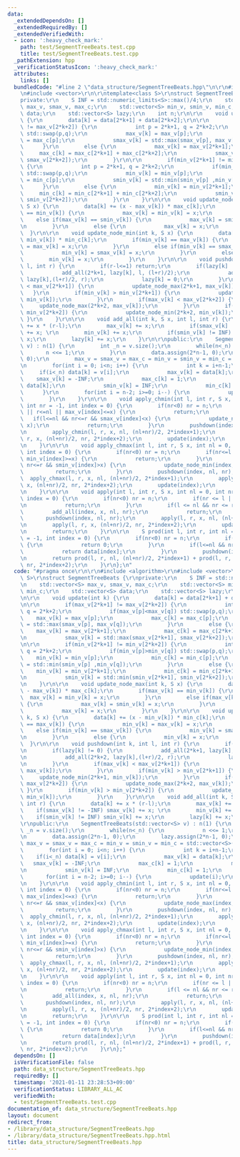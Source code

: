 ```yaml
---
data:
  _extendedDependsOn: []
  _extendedRequiredBy: []
  _extendedVerifiedWith:
  - icon: ':heavy_check_mark:'
    path: test/SegmentTreeBeats.test.cpp
    title: test/SegmentTreeBeats.test.cpp
  _pathExtension: hpp
  _verificationStatusIcon: ':heavy_check_mark:'
  attributes:
    links: []
  bundledCode: "#line 2 \"data_structure/SegmentTreeBeats.hpp\"\n\r\n#include <algorithm>\r\
    \n#include <vector>\r\n\r\ntemplate<class S>\r\nstruct SegmentTreeBeats {\r\n\
    private:\r\n    S INF = std::numeric_limits<S>::max()/4;\r\n    std::vector<S>\
    \ max_v, smax_v, max_c;\r\n    std::vector<S> min_v, smin_v, min_c;\r\n    std::vector<S>\
    \ data;\r\n    std::vector<S> lazy;\r\n    int n;\r\n\r\n    void update(int k)\
    \ {\r\n        data[k] = data[2*k+1] + data[2*k+2];\r\n\r\n        if(max_v[2*k+1]\
    \ != max_v[2*k+2]) {\r\n            int p = 2*k+1, q = 2*k+2;\r\n            if(max_v[p]<max_v[q])\
    \ std::swap(p,q);\r\n            max_v[k] = max_v[p];\r\n            max_c[k]\
    \ = max_c[p];\r\n            smax_v[k] = std::max(smax_v[p], max_v[q]);\r\n  \
    \      }\r\n        else {\r\n            max_v[k] = max_v[2*k+1];\r\n       \
    \     max_c[k] = max_c[2*k+1] + max_c[2*k+2];\r\n            smax_v[k] = std::max(smax_v[2*k+1],\
    \ smax_v[2*k+2]);\r\n        }\r\n\r\n        if(min_v[2*k+1] != min_v[2*k+2])\
    \ {\r\n            int p = 2*k+1, q = 2*k+2;\r\n            if(min_v[p]>min_v[q])\
    \ std::swap(p,q);\r\n            min_v[k] = min_v[p];\r\n            min_c[k]\
    \ = min_c[p];\r\n            smin_v[k] = std::min(smin_v[p] ,min_v[q]);\r\n  \
    \      }\r\n        else {\r\n            min_v[k] = min_v[2*k+1];\r\n       \
    \     min_c[k] = min_c[2*k+1] + min_c[2*k+2];\r\n            smin_v[k] = std::min(smin_v[2*k+1],\
    \ smin_v[2*k+2]);\r\n        }\r\n    }\r\n\r\n    void update_node_max(int k,\
    \ S x) {\r\n        data[k] += (x - max_v[k]) * max_c[k];\r\n        if(max_v[k]\
    \ == min_v[k]) {\r\n            max_v[k] = min_v[k] = x;\r\n        }\r\n    \
    \    else if(max_v[k] == smin_v[k]) {\r\n            max_v[k] = smin_v[k] = x;\r\
    \n        }\r\n        else {\r\n            max_v[k] = x;\r\n        }\r\n  \
    \  }\r\n\r\n    void update_node_min(int k, S x) {\r\n        data[k] += (x -\
    \ min_v[k]) * min_c[k];\r\n        if(min_v[k] == max_v[k]) {\r\n            min_v[k]\
    \ = max_v[k] = x;\r\n        }\r\n        else if(min_v[k] == smax_v[k]) {\r\n\
    \            min_v[k] = smax_v[k] = x;\r\n        }\r\n        else {\r\n    \
    \        min_v[k] = x;\r\n        }\r\n    }\r\n\r\n    void pushdown(int k, int\
    \ l, int r) {\r\n        if(r-l<=1) return;\r\n        if(lazy[k] != 0) {\r\n\
    \            add_all(2*k+1, lazy[k], l, (l+r)/2);\r\n            add_all(2*k+2,\
    \ lazy[k],(l+r)/2, r);\r\n            lazy[k] = 0;\r\n        }\r\n        if(max_v[k]\
    \ < max_v[2*k+1]) {\r\n            update_node_max(2*k+1, max_v[k]);\r\n     \
    \   }\r\n        if(min_v[k] > min_v[2*k+1]) {\r\n            update_node_min(2*k+1,\
    \ min_v[k]);\r\n        }\r\n        if(max_v[k] < max_v[2*k+2]) {\r\n       \
    \     update_node_max(2*k+2, max_v[k]);\r\n        }\r\n        if(min_v[k] >\
    \ min_v[2*k+2]) {\r\n            update_node_min(2*k+2, min_v[k]);\r\n       \
    \ }\r\n    }\r\n\r\n    void add_all(int k, S x, int l, int r) {\r\n        data[k]\
    \ += x * (r-l);\r\n        max_v[k] += x;\r\n        if(smax_v[k] != -INF) smax_v[k]\
    \ += x; \r\n        min_v[k] += x;\r\n        if(smin_v[k] != INF) smin_v[k] +=\
    \ x;\r\n        lazy[k] += x;\r\n    }\r\n\r\npublic:\r\n    SegmentTreeBeats(std::vector<S>\
    \ v) : n(1) {\r\n        int _n = v.size();\r\n        while(n<_n) {\r\n     \
    \       n <<= 1;\r\n        }\r\n        data.assign(2*n-1, 0);\r\n        lazy.assign(2*n-1,\
    \ 0);\r\n        max_v = smax_v = max_c = min_v = smin_v = min_c = std::vector<S>(2*n-1);\r\
    \n        for(int i = 0; i<n; i++) {\r\n            int k = i+n-1;\r\n       \
    \     if(i<_n) data[k] = v[i];\r\n            max_v[k] = data[k];\r\n        \
    \    smax_v[k] = -INF;\r\n            max_c[k] = 1;\r\n            min_v[k] =\
    \ data[k];\r\n            smin_v[k] = INF;\r\n            min_c[k] = 1;\r\n  \
    \      }\r\n        for(int i = n-2; i>=0; i--) {\r\n            update(i);\r\n\
    \        }\r\n    }\r\n\r\n    void apply_chmin(int l, int r, S x, int nl = 0,\
    \ int nr = -1, int index = 0) {\r\n        if(nr<0) nr = n;\r\n        if(nr<=l\
    \ || r<=nl || max_v[index]<=x) {\r\n            return;\r\n        }\r\n     \
    \   if(l<=nl && nr<=r && smax_v[index]<x) {\r\n            update_node_max(index,\
    \ x);\r\n            return;\r\n        }\r\n        pushdown(index, nl, nr);\r\
    \n        apply_chmin(l, r, x, nl, (nl+nr)/2, 2*index+1);\r\n        apply_chmin(l,\
    \ r, x, (nl+nr)/2, nr, 2*index+2);\r\n        update(index);\r\n        return;\r\
    \n    }\r\n\r\n    void apply_chmax(int l, int r, S x, int nl = 0, int nr = -1,\
    \ int index = 0) {\r\n        if(nr<0) nr = n;\r\n        if(nr<=l || r<=nl ||\
    \ min_v[index]>=x) {\r\n            return;\r\n        }\r\n        if(l<=nl &&\
    \ nr<=r && smin_v[index]>x) {\r\n            update_node_min(index, x);\r\n  \
    \          return;\r\n        }\r\n        pushdown(index, nl, nr);\r\n      \
    \  apply_chmax(l, r, x, nl, (nl+nr)/2, 2*index+1);\r\n        apply_chmax(l, r,\
    \ x, (nl+nr)/2, nr, 2*index+2);\r\n        update(index);\r\n        return;\r\
    \n    }\r\n\r\n    void apply(int l, int r, S x, int nl = 0, int nr = -1, int\
    \ index = 0) {\r\n        if(nr<0) nr = n;\r\n        if(nr <= l || r <= nl) {\r\
    \n            return;\r\n        }\r\n        if(l <= nl && nr <= r) {\r\n   \
    \         add_all(index, x, nl, nr);\r\n            return;\r\n        }\r\n \
    \       pushdown(index, nl, nr);\r\n        apply(l, r, x, nl, (nl+nr)/2, 2*index+1);\r\
    \n        apply(l, r, x, (nl+nr)/2, nr, 2*index+2);\r\n        update(index);\r\
    \n        return;\r\n    }\r\n\r\n    S prod(int l, int r, int nl = 0, int nr\
    \ = -1, int index = 0) {\r\n        if(nr<0) nr = n;\r\n        if(nr<=l || r<=nl)\
    \ {\r\n            return 0;\r\n        }\r\n        if(l<=nl && nr<=r) {\r\n\
    \            return data[index];\r\n        }\r\n        pushdown(index, nl, nr);\r\
    \n        return prod(l, r, nl, (nl+nr)/2, 2*index+1) + prod(l, r, (nl+nr)/2,\
    \ nr, 2*index+2);\r\n    }\r\n};\n"
  code: "#pragma once\r\n\r\n#include <algorithm>\r\n#include <vector>\r\n\r\ntemplate<class\
    \ S>\r\nstruct SegmentTreeBeats {\r\nprivate:\r\n    S INF = std::numeric_limits<S>::max()/4;\r\
    \n    std::vector<S> max_v, smax_v, max_c;\r\n    std::vector<S> min_v, smin_v,\
    \ min_c;\r\n    std::vector<S> data;\r\n    std::vector<S> lazy;\r\n    int n;\r\
    \n\r\n    void update(int k) {\r\n        data[k] = data[2*k+1] + data[2*k+2];\r\
    \n\r\n        if(max_v[2*k+1] != max_v[2*k+2]) {\r\n            int p = 2*k+1,\
    \ q = 2*k+2;\r\n            if(max_v[p]<max_v[q]) std::swap(p,q);\r\n        \
    \    max_v[k] = max_v[p];\r\n            max_c[k] = max_c[p];\r\n            smax_v[k]\
    \ = std::max(smax_v[p], max_v[q]);\r\n        }\r\n        else {\r\n        \
    \    max_v[k] = max_v[2*k+1];\r\n            max_c[k] = max_c[2*k+1] + max_c[2*k+2];\r\
    \n            smax_v[k] = std::max(smax_v[2*k+1], smax_v[2*k+2]);\r\n        }\r\
    \n\r\n        if(min_v[2*k+1] != min_v[2*k+2]) {\r\n            int p = 2*k+1,\
    \ q = 2*k+2;\r\n            if(min_v[p]>min_v[q]) std::swap(p,q);\r\n        \
    \    min_v[k] = min_v[p];\r\n            min_c[k] = min_c[p];\r\n            smin_v[k]\
    \ = std::min(smin_v[p] ,min_v[q]);\r\n        }\r\n        else {\r\n        \
    \    min_v[k] = min_v[2*k+1];\r\n            min_c[k] = min_c[2*k+1] + min_c[2*k+2];\r\
    \n            smin_v[k] = std::min(smin_v[2*k+1], smin_v[2*k+2]);\r\n        }\r\
    \n    }\r\n\r\n    void update_node_max(int k, S x) {\r\n        data[k] += (x\
    \ - max_v[k]) * max_c[k];\r\n        if(max_v[k] == min_v[k]) {\r\n          \
    \  max_v[k] = min_v[k] = x;\r\n        }\r\n        else if(max_v[k] == smin_v[k])\
    \ {\r\n            max_v[k] = smin_v[k] = x;\r\n        }\r\n        else {\r\n\
    \            max_v[k] = x;\r\n        }\r\n    }\r\n\r\n    void update_node_min(int\
    \ k, S x) {\r\n        data[k] += (x - min_v[k]) * min_c[k];\r\n        if(min_v[k]\
    \ == max_v[k]) {\r\n            min_v[k] = max_v[k] = x;\r\n        }\r\n    \
    \    else if(min_v[k] == smax_v[k]) {\r\n            min_v[k] = smax_v[k] = x;\r\
    \n        }\r\n        else {\r\n            min_v[k] = x;\r\n        }\r\n  \
    \  }\r\n\r\n    void pushdown(int k, int l, int r) {\r\n        if(r-l<=1) return;\r\
    \n        if(lazy[k] != 0) {\r\n            add_all(2*k+1, lazy[k], l, (l+r)/2);\r\
    \n            add_all(2*k+2, lazy[k],(l+r)/2, r);\r\n            lazy[k] = 0;\r\
    \n        }\r\n        if(max_v[k] < max_v[2*k+1]) {\r\n            update_node_max(2*k+1,\
    \ max_v[k]);\r\n        }\r\n        if(min_v[k] > min_v[2*k+1]) {\r\n       \
    \     update_node_min(2*k+1, min_v[k]);\r\n        }\r\n        if(max_v[k] <\
    \ max_v[2*k+2]) {\r\n            update_node_max(2*k+2, max_v[k]);\r\n       \
    \ }\r\n        if(min_v[k] > min_v[2*k+2]) {\r\n            update_node_min(2*k+2,\
    \ min_v[k]);\r\n        }\r\n    }\r\n\r\n    void add_all(int k, S x, int l,\
    \ int r) {\r\n        data[k] += x * (r-l);\r\n        max_v[k] += x;\r\n    \
    \    if(smax_v[k] != -INF) smax_v[k] += x; \r\n        min_v[k] += x;\r\n    \
    \    if(smin_v[k] != INF) smin_v[k] += x;\r\n        lazy[k] += x;\r\n    }\r\n\
    \r\npublic:\r\n    SegmentTreeBeats(std::vector<S> v) : n(1) {\r\n        int\
    \ _n = v.size();\r\n        while(n<_n) {\r\n            n <<= 1;\r\n        }\r\
    \n        data.assign(2*n-1, 0);\r\n        lazy.assign(2*n-1, 0);\r\n       \
    \ max_v = smax_v = max_c = min_v = smin_v = min_c = std::vector<S>(2*n-1);\r\n\
    \        for(int i = 0; i<n; i++) {\r\n            int k = i+n-1;\r\n        \
    \    if(i<_n) data[k] = v[i];\r\n            max_v[k] = data[k];\r\n         \
    \   smax_v[k] = -INF;\r\n            max_c[k] = 1;\r\n            min_v[k] = data[k];\r\
    \n            smin_v[k] = INF;\r\n            min_c[k] = 1;\r\n        }\r\n \
    \       for(int i = n-2; i>=0; i--) {\r\n            update(i);\r\n        }\r\
    \n    }\r\n\r\n    void apply_chmin(int l, int r, S x, int nl = 0, int nr = -1,\
    \ int index = 0) {\r\n        if(nr<0) nr = n;\r\n        if(nr<=l || r<=nl ||\
    \ max_v[index]<=x) {\r\n            return;\r\n        }\r\n        if(l<=nl &&\
    \ nr<=r && smax_v[index]<x) {\r\n            update_node_max(index, x);\r\n  \
    \          return;\r\n        }\r\n        pushdown(index, nl, nr);\r\n      \
    \  apply_chmin(l, r, x, nl, (nl+nr)/2, 2*index+1);\r\n        apply_chmin(l, r,\
    \ x, (nl+nr)/2, nr, 2*index+2);\r\n        update(index);\r\n        return;\r\
    \n    }\r\n\r\n    void apply_chmax(int l, int r, S x, int nl = 0, int nr = -1,\
    \ int index = 0) {\r\n        if(nr<0) nr = n;\r\n        if(nr<=l || r<=nl ||\
    \ min_v[index]>=x) {\r\n            return;\r\n        }\r\n        if(l<=nl &&\
    \ nr<=r && smin_v[index]>x) {\r\n            update_node_min(index, x);\r\n  \
    \          return;\r\n        }\r\n        pushdown(index, nl, nr);\r\n      \
    \  apply_chmax(l, r, x, nl, (nl+nr)/2, 2*index+1);\r\n        apply_chmax(l, r,\
    \ x, (nl+nr)/2, nr, 2*index+2);\r\n        update(index);\r\n        return;\r\
    \n    }\r\n\r\n    void apply(int l, int r, S x, int nl = 0, int nr = -1, int\
    \ index = 0) {\r\n        if(nr<0) nr = n;\r\n        if(nr <= l || r <= nl) {\r\
    \n            return;\r\n        }\r\n        if(l <= nl && nr <= r) {\r\n   \
    \         add_all(index, x, nl, nr);\r\n            return;\r\n        }\r\n \
    \       pushdown(index, nl, nr);\r\n        apply(l, r, x, nl, (nl+nr)/2, 2*index+1);\r\
    \n        apply(l, r, x, (nl+nr)/2, nr, 2*index+2);\r\n        update(index);\r\
    \n        return;\r\n    }\r\n\r\n    S prod(int l, int r, int nl = 0, int nr\
    \ = -1, int index = 0) {\r\n        if(nr<0) nr = n;\r\n        if(nr<=l || r<=nl)\
    \ {\r\n            return 0;\r\n        }\r\n        if(l<=nl && nr<=r) {\r\n\
    \            return data[index];\r\n        }\r\n        pushdown(index, nl, nr);\r\
    \n        return prod(l, r, nl, (nl+nr)/2, 2*index+1) + prod(l, r, (nl+nr)/2,\
    \ nr, 2*index+2);\r\n    }\r\n};"
  dependsOn: []
  isVerificationFile: false
  path: data_structure/SegmentTreeBeats.hpp
  requiredBy: []
  timestamp: '2021-01-11 23:28:53+09:00'
  verificationStatus: LIBRARY_ALL_AC
  verifiedWith:
  - test/SegmentTreeBeats.test.cpp
documentation_of: data_structure/SegmentTreeBeats.hpp
layout: document
redirect_from:
- /library/data_structure/SegmentTreeBeats.hpp
- /library/data_structure/SegmentTreeBeats.hpp.html
title: data_structure/SegmentTreeBeats.hpp
---
```

